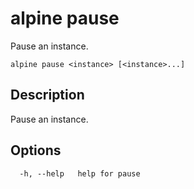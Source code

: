 # alpine pause

Pause an instance.

```
alpine pause <instance> [<instance>...]
```

## Description

Pause an instance.

## Options

```
  -h, --help   help for pause
```

